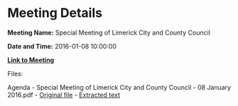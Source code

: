 # Meeting Details

**Meeting Name:** Special Meeting of Limerick City and County Council

**Date and Time:** 2016-01-08 10:00:00

**[Link to Meeting](https://www.limerick.ie/council/whats-on/special-meeting-limerick-city-and-county-council-17)**

Files: 

Agenda - Special Meeting of Limerick City and County Council - 08 January 2016.pdf - [Original file](https://www.limerick.ie/sites/default/files/media/documents/2017-06/Special%20Meeting%20of%20Limerick%20City%20and%20County%20Council.pdf) - [Extracted text](./Agenda%20-%20Special%20Meeting%20of%20Limerick%20City%20and%20County%20Council%20-%2008%20January%202016.md)

